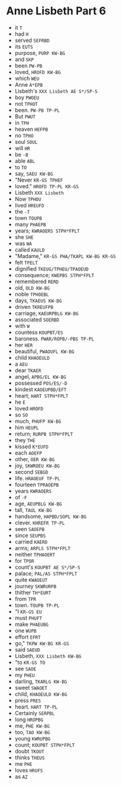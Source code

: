 # Anne Lisbeth Part 6

* it `T`
* had `H`
* served `SEFRBD`
* its `EUTS`
* purpose, `PURP KW-BG`
* and `SKP`
* been `PW-PB`
* loved, `HROFD KW-BG`
* which `WEU`
* Anne `A*EPB`
* Lisbeth's `XXX Lisbeth AE S*/SP-S`
* boy `PWOEU`
* not `TPHOT`
* been. `PW-PB TP-PL`
* But `PWUT`
* in `TPH`
* heaven `HEFPB`
* no `TPHO`
* soul `SOUL`
* will `HR`
* be `-B`
* able `ABL`
* to `TO`
* say, `SAEU KW-BG`
* "Never `KR-GS TPHEF`
* loved." `HROFD TP-PL KR-GS`
* Lisbeth `XXX Lisbeth`
* Now `TPHOU`
* lived `HREUFD`
* the `-T`
* town `TOUPB`
* many `PHAEPB`
* years; `KWRAOERS STPH*FPLT`
* she `SHE`
* was `WA`
* called `KAULD`
* "Madame," `KR-GS PHA/TKAPL KW-BG KR-GS`
* felt `TPELT`
* dignified `TKEUG/TPHEU/TPAOEUD`
* consequence; `KWEPBS STPH*FPLT`
* remembered `RERD`
* old, `OLD KW-BG`
* noble `TPHOEBL`
* days, `TKAEUS KW-BG`
* driven `TKREUFPB`
* carriage, `KAEURPBLG KW-BG`
* associated `SOERBD`
* with `W`
* countess `KOUPBT/ES`
* baroness. `PWAR/ROPB/-PBS TP-PL`
* her `HER`
* beautiful, `PWAOUFL KW-BG`
* child `KHAOEULD`
* a `AEU`
* dear `TKAER`
* angel, `APBG/EL KW-BG`
* possessed `POS/ES/-D`
* kindest `KAOEUPBD/EFT`
* heart; `HART STPH*FPLT`
* he `E`
* loved `HROFD`
* so `SO`
* much, `PHUFP KW-BG`
* him `HEUPL`
* return; `RURPB STPH*FPLT`
* they `THE`
* kissed `K*EUFD`
* each `AOEFP`
* other, `OER KW-BG`
* joy, `SKWROEU KW-BG`
* second `SEBGD`
* life. `HRAOEUF TP-PL`
* fourteen `TPRAOEPB`
* years `KWRAOERS`
* of `-F`
* age, `AEUPBLG KW-BG`
* tall, `TAUL KW-BG`
* handsome, `HAPBD/SOPL KW-BG`
* clever. `KHREFR TP-PL`
* seen `SAOEPB`
* since `SEUPBS`
* carried `KAERD`
* arms; `ARPLS STPH*FPLT`
* neither `TPHAOERT`
* for `TPOR`
* count's `KOUPBT AE S*/SP-S`
* palace; `PAL/AS STPH*FPLT`
* quite `KWAOEUT`
* journey `SKWRURPB`
* thither `TH*EURT`
* from `TPR`
* town. `TOUPB TP-PL`
* "I `KR-GS EU`
* must `PHUFT`
* make `PHAEUBG`
* one `WUPB`
* effort `EFRT`
* go," `TKPW KW-BG KR-GS`
* said `SAEUD`
* Lisbeth, `XXX Lisbeth KW-BG`
* "to `KR-GS TO`
* see `SAOE`
* my `PHEU`
* darling, `TKARLG KW-BG`
* sweet `SWAOET`
* child, `KHAOEULD KW-BG`
* press `PRES`
* heart. `HART TP-PL`
* Certainly `SERPBL`
* long `HROPBG`
* me, `PHE KW-BG`
* too, `TAO KW-BG`
* young `KWRUPBG`
* count; `KOUPBT STPH*FPLT`
* doubt `TKOUT`
* thinks `THEUS`
* me `PHE`
* loves `HRUFS`
* as `AZ`
